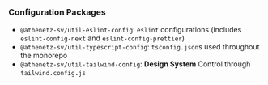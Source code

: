 ### Configuration Packages

- `@athenetz-sv/util-eslint-config`: `eslint` configurations (includes `eslint-config-next` and `eslint-config-prettier`)
- `@athenetz-sv/util-typescript-config`: `tsconfig.json`s used throughout the monorepo
- `@athenetz-sv/util-tailwind-config`: **Design System** Control through `tailwind.config.js`
